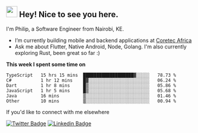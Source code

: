 <h2><img src="https://slackmojis.com/emojis/3643-cool-doge/download" width="30"/> Hey! Nice to see you here.</h2>

<p>I'm Philip, a Software Engineer from Nairobi, KE. 

- I’m currently building mobile and backend applications at [Coretec Africa](https://coretecafrica.com/)</br>
- Ask me about Flutter, Native Android, Node, Golang. I'm also currently exploring Rust, been great so far :)</p>

**This week I spent some time on**
<!--START_SECTION:waka-->

```text
TypeScript   15 hrs 15 mins  ███████████████████▓░░░░░   78.73 %
C#           1 hr 12 mins    █▓░░░░░░░░░░░░░░░░░░░░░░░   06.24 %
Dart         1 hr 8 mins     █▒░░░░░░░░░░░░░░░░░░░░░░░   05.86 %
JavaScript   1 hr 5 mins     █▒░░░░░░░░░░░░░░░░░░░░░░░   05.68 %
Java         16 mins         ▒░░░░░░░░░░░░░░░░░░░░░░░░   01.46 %
Other        10 mins         ▒░░░░░░░░░░░░░░░░░░░░░░░░   00.94 %
```

<!--END_SECTION:waka-->

If you'd like to connect with me elsewhere

[![Twitter Badge](https://img.shields.io/badge/-Twitter-1ca0f1?style=flat-square&labelColor=1ca0f1&logo=twitter&logoColor=white&link=https://twitter.com/_diogorodrigues)](https://twitter.com/kimathiphil)  [![Linkedin Badge](https://img.shields.io/badge/-LinkedIn-blue?style=flat-square&logo=Linkedin&logoColor=white&link=https://www.linkedin.com/in/philip-kimathi-2604a9114/)](https://www.linkedin.com/in/philip-kimathi-2604a9114/)
